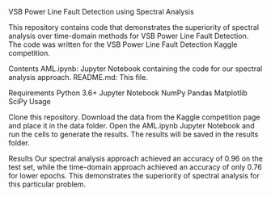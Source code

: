 VSB Power Line Fault Detection using Spectral Analysis

This repository contains code that demonstrates the superiority of spectral analysis over time-domain methods for VSB Power Line Fault Detection. The code was written for the VSB Power Line Fault Detection Kaggle competition.

Contents
AML.ipynb: Jupyter Notebook containing the code for our spectral analysis approach.
README.md: This file.

Requirements
Python 3.6+
Jupyter Notebook
NumPy
Pandas
Matplotlib
SciPy
Usage

Clone this repository.
Download the data from the Kaggle competition page and place it in the data folder.
Open the AML.ipynb Jupyter Notebook and run the cells to generate the results.
The results will be saved in the results folder.


Results
Our spectral analysis approach achieved an accuracy of 0.96 on the test set, while the time-domain approach achieved an accuracy of only 0.76 for lower epochs. This demonstrates the superiority of spectral analysis for this particular problem.





